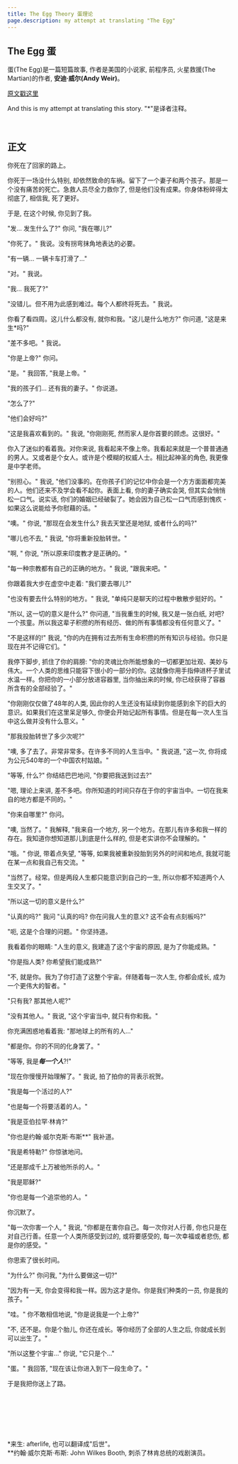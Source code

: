 ```yaml
---
title: The Egg Theory 蛋理论
page.description: my attempt at translating "The Egg"
---
```


## The Egg 蛋

蛋(The Egg)是一篇短篇故事, 作者是美国的小说家, 前程序员, 火星救援(The Martian)的作者, **安迪·威尔(Andy Weir)**。

[原文戳这里](http://www.galactanet.com/oneoff/theegg_mod.html)

And this is my attempt at translating this story. "*"是译者注释。

<br>

## 正文
你死在了回家的路上。

你死于一场没什么特别, 却依然致命的车祸。留下了一个妻子和两个孩子。那是一个没有痛苦的死亡。急救人员尽全力救你了, 但是他们没有成果。你身体粉碎得太彻底了, 相信我, 死了更好。

于是, 在这个时候, 你见到了我。

"发... 发生什么了?" 你问, "我在哪儿?"

"你死了。" 我说。没有拐弯抹角地表达的必要。

"有一辆... 一辆卡车打滑了..."

"对。" 我说。

"我... 我死了?"

"没错儿。但不用为此感到难过。每个人都终将死去。" 我说。

你看了看四周。这儿什么都没有, 就你和我。"这儿是什么地方?" 你问道, "这是来生*吗?"

"差不多吧。" 我说。

"你是上帝?" 你问。

"是。" 我回答, "我是上帝。"

"我的孩子们... 还有我的妻子。" 你说道。

"怎么了?"

"他们会好吗?"

"这是我喜欢看到的。" 我说, "你刚刚死, 然而家人是你首要的顾虑。这很好。"

你入了迷似的看着我。对你来说, 我看起来不像上帝。我看起来就是一个普普通通的男人。又或者是个女人。或许是个模糊的权威人士。相比起神圣的角色, 我更像是中学老师。

"别担心。" 我说, "他们没事的。在你孩子们的记忆中你会是一个方方面面都完美的人。他们还来不及学会看不起你。表面上看, 你的妻子确实会哭, 但其实会悄悄松一口气。说实话, 你们的婚姻已经破裂了。她会因为自己松一口气而感到愧疚 - 如果这么说能给予你慰藉的话。"

"噢。" 你说, "那现在会发生什么? 我去天堂还是地狱, 或者什么的吗?"

"哪儿也不去, " 我说, "你将重新投胎转世。"

"啊, " 你说, "所以原来印度教才是正确的。"

"每一种宗教都有自己的正确的地方。" 我说, "跟我来吧。"

你跟着我大步在虚空中走着: "我们要去哪儿?"

"也没有要去什么特别的地方。" 我说, "单纯只是聊天的过程中散散步挺好的。"

"所以, 这一切的意义是什么?" 你问道, "当我重生的时候, 我又是一张白纸, 对吧? 一个孩童。所以我这辈子积攒的所有经历、做的所有事情都没有任何意义了。"

"不是这样的!" 我说, "你的内在拥有过去所有生命积攒的所有知识与经验。你只是现在并不记得它们。"

我停下脚步, 抓住了你的肩膀: "你的灵魂比你所能想象的一切都更加壮观、美妙与伟大。一个人类的思维只能容下很小的一部分的你。这就像你用手指伸进杯子里试水温一样。你把你的一小部分放进容器里, 当你抽出来的时候, 你已经获得了容器所含有的全部经验了。"

"你刚刚仅仅做了48年的人类, 因此你的人生还没有延续到你能感到余下的巨大的意识。如果我们在这里呆足够久, 你便会开始记起所有事情。但是在每一次人生当中这么做并没有什么意义。"

"那我投胎转世了多少次呢?"

"噢, 多了去了。非常非常多。在许多不同的人生当中。" 我说道, "这一次, 你将成为公元540年的一个中国农村姑娘。"

"等等, 什么?" 你结结巴巴地问, "你要把我送到过去?"

"嗯, 理论上来讲, 差不多吧。你所知道的时间只存在于你的宇宙当中。一切在我来自的地方都是不同的。"

"你来自哪里?" 你问。

"噢, 当然了。" 我解释, "我来自一个地方, 另一个地方。在那儿有许多和我一样的存在。我知道你想知道那儿到底是什么样的, 但是老实讲你不会理解的。"

"哦。" 你说, 带着点失望, "等等, 如果我被重新投胎到另外的时间和地点, 我就可能在某一点和我自己有交流。"

"当然了。经常。但是两段人生都只能意识到自己的一生, 所以你都不知道两个人生交叉了。"

"所以这一切的意义是什么?"

"认真的吗?" 我问 "认真的吗? 你在问我人生的意义? 这不会有点刻板吗?"

"呃, 这是个合理的问题。" 你坚持道。

我看着你的眼睛: "人生的意义, 我建造了这个宇宙的原因, 是为了你能成熟。"

"你是指人类? 你希望我们能成熟?"

"不, 就是你。我为了你打造了这整个宇宙。伴随着每一次人生, 你都会成长, 成为一个更伟大的智者。"

"只有我? 那其他人呢?"

"没有其他人。" 我说, "这个宇宙当中, 就只有你和我。"

你充满困惑地看着我: "那地球上的所有的人..."

"都是你。你的不同的化身罢了。"

"等等, 我是***每一个人***?!"

"现在你慢慢开始理解了。" 我说, 拍了拍你的背表示祝贺。

"我是每一个活过的人?"

"也是每一个将要活着的人。"

"我是亚伯拉罕·林肯?"

"你也是约翰·威尔克斯·布斯**" 我补道。

"我是希特勒?" 你惊骇地问。

"还是那成千上万被他所杀的人。"

"我是耶稣?"

"你也是每一个追崇他的人。"

你沉默了。

"每一次你害一个人, " 我说, "你都是在害你自己。每一次你对人行善, 你也只是在对自己行善。任意一个人类所感受到过的, 或将要感受的, 每一次幸福或者悲伤, 都是你的感受。"

你思索了很长时间。

"为什么?" 你问我, "为什么要做这一切?"

"因为有一天, 你会变得和我一样。因为这才是你。你是我们种类的一员, 你是我的孩子。"

"哇。" 你不敢相信地说, "你是说我是一个上帝?"

"不, 还不是。你是个胎儿, 你还在成长。等你经历了全部的人生之后, 你就成长到可以出生了。"

"所以这整个宇宙..." 你说, "它只是个..."

"蛋。" 我回答, "现在该让你进入到下一段生命了。"

于是我把你送上了路。









<br/><br/><br/><br/><br/><br/>
*来生: afterlife, 也可以翻译成"后世"。\
**约翰·威尔克斯·布斯: John Wilkes Booth, 刺杀了林肯总统的戏剧演员。